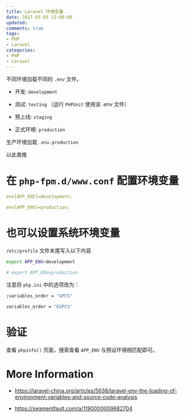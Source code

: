 ```yaml
---
title: Laravel 环境变量
date: 2017-03-03 13:00:00
updated:
comments: true
tags:
- PHP
- Laravel
categories:
- PHP
- Laravel
---
```


不同环境加载不同的 `.env` 文件。

<!--more-->

* 开发: `development`

* 测试: `testing` （运行 `PHPUnit` 使用该 .env 文件）

* 预上线: `staging`

* 正式环境: `production`


生产环境加载 `.env.production`

以此类推

# 在 `php-fpm.d/www.conf` 配置环境变量

```yaml
env[APP_ENV]=development;

env[APP_ENV]=production;
```

# 也可以设置系统环境变量

`/etc/profile` 文件末尾写入以下内容

```bash
export APP_ENV=development

# export APP_ENV=production
```

注意将 `php.ini` 中的选项改为：

```bash
;variables_order = "GPCS"

variables_order = "EGPCS"
```

# 验证

查看 `phpinfo()` 页面，搜索查看 `APP_ENV` 与预设环境相匹配即可。

# More Information

* https://laravel-china.org/articles/5638/laravel-env-the-loading-of-environment-variables-and-source-code-analysis

* https://segmentfault.com/a/1190000009682704
